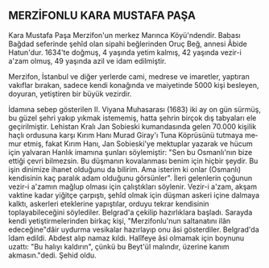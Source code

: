 ## MERZİFONLU KARA MUSTAFA PAŞA

Kara Mustafa Paşa Merzifon'un merkez Marınca Köyü'ndendir. Babası Bağdad seferinde şehîd olan sipahi beğlerinden Oruç Beğ, annesi Âbide Hatun'dur. 1634'te doğmuş, 4 yaşında yetim kalmış, 42 yaşında vezir-i a'zam olmuş, 49 ya­şında azil ve idam edilmiştir.

Merzifon, İstanbul ve diğer yerlerde cami, medrese ve ima­retler, yaptıran vakıflar bırakan, sadece kendi konağında ve ma­iyetinde 5000 kişi besleyen, doyuran, yetiştiren bir büyük ve­zirdir.

İdamına sebep gösterilen II. Viyana Muhasarası (1683) iki ay on gün sürmüş, bu güzel şehri yakıp yıkmak istememiş, hat­ta şehrin birçok dış tabyaları ele geçirilmiştir. Lehistan Kralı Jan Sobieski kumandasında gelen 70.000 kişilik haçlı ordusuna karşı Kırım Hanı Murad Giray'ı Tuna Köprüsünü tutmaya me­mur etmiş, fakat Kırım Hanı, Jan Sobieski'ye mektuplar yaza­rak ve hücum için yalvaran Hanlık imamına şunları söylemiş­tir: "Sen bu Osmanlı'nın bize ettiği çevri bilmezsin. Bu düşma­nın kovalanması benim için hiçbir şeydir. Bu işin dinimize iha­net olduğunu da bilirim. Ama isterim ki onlar (Osmanlı) kendi­sinin kaç paralık adam olduğunu görsünler". İleri gelenlerin çoğunun vezir-i a'zamın mağlup olması için çalıştıkları söylenir. Vezir-i a'zam, akşam vaktine kadar yiğitçe çarpıştı, şehîd olmak için düşman askeri içine dalmaya kalktı, askerleri eteklerine yapıştılar, orduyu tekrar kendisinin toplayabileceğini söylediler. Belgrad'a çekilip hazırlıklara başladı. Sarayda kendi
yetiştirmelerinden birkaç kişi, "Merzifonlu'nun saltanatını ilân edeceğine"dâir uydurma vesikalar hazırlayıp onu âsi gösterdi­ler. Belgrad'da îdam edildi. Abdest alıp namaz kıldı. Halîfeye âsi olmamak için boynunu uzattı: "Bu halıyı kaldırın", çünkü bu Beyt'ül malındır, üzerine kanım akmasın."dedi. Şehid oldu.
